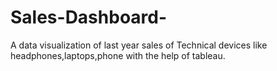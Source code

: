 # Sales-Dashboard-
A data visualization of last year sales of Technical devices like headphones,laptops,phone with the help of tableau.
